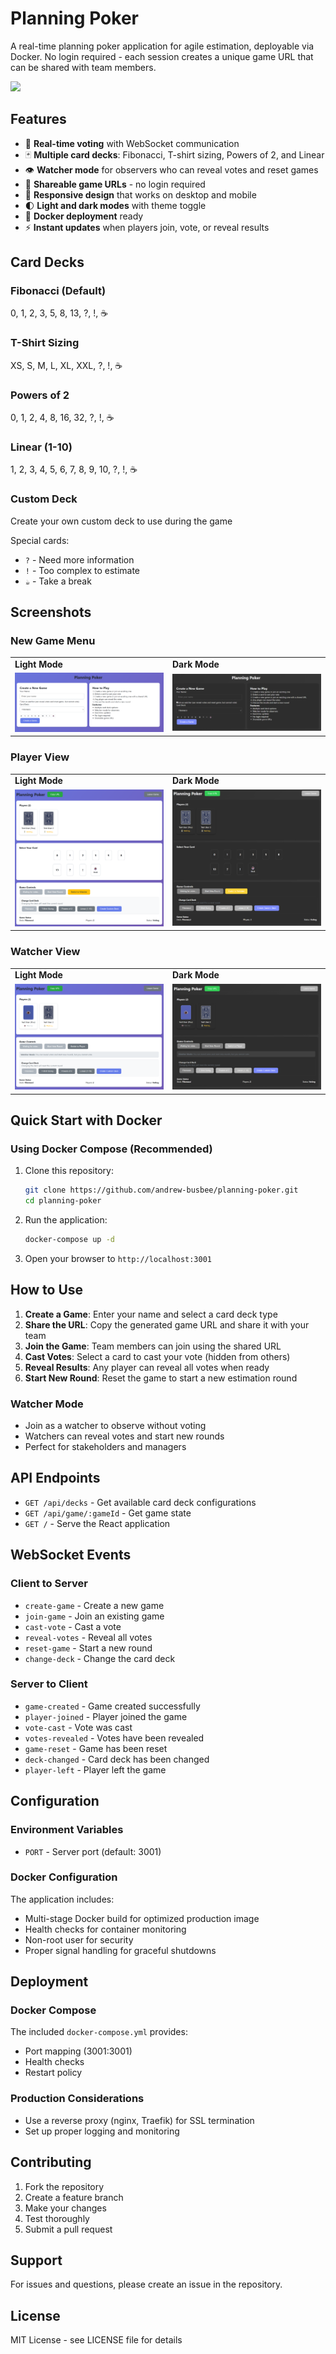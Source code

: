 # Planning Poker

A real-time planning poker application for agile estimation, deployable via Docker. No login required - each session creates a unique game URL that can be shared with team members.

<div align="left">
  <a href="https://www.buymeacoffee.com/whatsnewandrew">
    <img src="https://img.buymeacoffee.com/button-api/?text=Buy me a coffee&emoji=☕&slug=whatsnewandrew&button_colour=cfb87c&font_colour=000000&font_family=Lato&outline_colour=000000&coffee_colour=FFDD00" />
  </a>
</div>

## Features

- 🎯 **Real-time voting** with WebSocket communication
- 🃏 **Multiple card decks**: Fibonacci, T-shirt sizing, Powers of 2, and Linear
- 👁️ **Watcher mode** for observers who can reveal votes and reset games
- 🔗 **Shareable game URLs** - no login required
- 📱 **Responsive design** that works on desktop and mobile
- 🌓 **Light and dark modes** with theme toggle
- 🐳 **Docker deployment** ready
- ⚡ **Instant updates** when players join, vote, or reveal results

## Card Decks

### Fibonacci (Default)
0, 1, 2, 3, 5, 8, 13, ?, !, ☕

### T-Shirt Sizing
XS, S, M, L, XL, XXL, ?, !, ☕

### Powers of 2
0, 1, 2, 4, 8, 16, 32, ?, !, ☕

### Linear (1-10)
1, 2, 3, 4, 5, 6, 7, 8, 9, 10, ?, !, ☕

### Custom Deck
Create your own custom deck to use during the game

Special cards:
- `?` - Need more information
- `!` - Too complex to estimate
- `☕` - Take a break

## Screenshots

### New Game Menu
<table>
<tr>
<td width="50%"><strong>Light Mode</strong></td>
<td width="50%"><strong>Dark Mode</strong></td>
</tr>
<tr>
<td><img src="https://github.com/andrew-busbee/planning-poker/blob/main/client/src/assets/new_game_light_mode.png" alt="New Game Menu - Light Mode" width="100%"></td>
<td><img src="https://github.com/andrew-busbee/planning-poker/blob/main/client/src/assets/new_game_dark_mode.png" alt="New Game Menu - Dark Mode" width="100%"></td>
</tr>
</table>

### Player View
<table>
<tr>
<td width="50%"><strong>Light Mode</strong></td>
<td width="50%"><strong>Dark Mode</strong></td>
</tr>
<tr>
<td><img src="https://github.com/andrew-busbee/planning-poker/blob/main/client/src/assets/player_light_mode.png" alt="Player View - Light Mode" width="100%"></td>
<td><img src="https://github.com/andrew-busbee/planning-poker/blob/main/client/src/assets/player_dark_mode.png" alt="Player View - Dark Mode" width="100%"></td>
</tr>
</table>

### Watcher View
<table>
<tr>
<td width="50%"><strong>Light Mode</strong></td>
<td width="50%"><strong>Dark Mode</strong></td>
</tr>
<tr>
<td><img src="https://github.com/andrew-busbee/planning-poker/blob/main/client/src/assets/watcher_light_mode.png" alt="Watcher View - Light Mode" width="100%"></td>
<td><img src="https://github.com/andrew-busbee/planning-poker/blob/main/client/src/assets/watcher_dark_mode.png" alt="Watcher View - Dark Mode" width="100%"></td>
</tr>
</table>


## Quick Start with Docker

### Using Docker Compose (Recommended)

1. Clone this repository:
   ```bash
   git clone https://github.com/andrew-busbee/planning-poker.git
   cd planning-poker
   ```

2. Run the application:
   ```bash
   docker-compose up -d
   ```

3. Open your browser to `http://localhost:3001`

## How to Use

1. **Create a Game**: Enter your name and select a card deck type
2. **Share the URL**: Copy the generated game URL and share it with your team
3. **Join the Game**: Team members can join using the shared URL
4. **Cast Votes**: Select a card to cast your vote (hidden from others)
5. **Reveal Results**: Any player can reveal all votes when ready
6. **Start New Round**: Reset the game to start a new estimation round

### Watcher Mode
- Join as a watcher to observe without voting
- Watchers can reveal votes and start new rounds
- Perfect for stakeholders and managers

## API Endpoints

- `GET /api/decks` - Get available card deck configurations
- `GET /api/game/:gameId` - Get game state
- `GET /` - Serve the React application

## WebSocket Events

### Client to Server
- `create-game` - Create a new game
- `join-game` - Join an existing game
- `cast-vote` - Cast a vote
- `reveal-votes` - Reveal all votes
- `reset-game` - Start a new round
- `change-deck` - Change the card deck

### Server to Client
- `game-created` - Game created successfully
- `player-joined` - Player joined the game
- `vote-cast` - Vote was cast
- `votes-revealed` - Votes have been revealed
- `game-reset` - Game has been reset
- `deck-changed` - Card deck has been changed
- `player-left` - Player left the game

## Configuration

### Environment Variables
- `PORT` - Server port (default: 3001)

### Docker Configuration
The application includes:
- Multi-stage Docker build for optimized production image
- Health checks for container monitoring
- Non-root user for security
- Proper signal handling for graceful shutdowns

## Deployment

### Docker Compose
The included `docker-compose.yml` provides:
- Port mapping (3001:3001)
- Health checks
- Restart policy

### Production Considerations
- Use a reverse proxy (nginx, Traefik) for SSL termination
- Set up proper logging and monitoring

## Contributing

1. Fork the repository
2. Create a feature branch
3. Make your changes
4. Test thoroughly
5. Submit a pull request

## Support

For issues and questions, please create an issue in the repository.

## License

MIT License - see LICENSE file for details